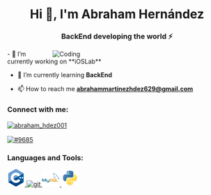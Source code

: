<!-- ![MasterHead]()-->

<h1 align="center">Hi 👋, I'm Abraham Hernández</h1>
<h3 align="center">BackEnd developing the world ⚡</h3>

<img align="right" alt="Coding" width="400" src="https://i.pinimg.com/736x/24/68/a1/2468a19e048308eabf19eabc4a2ce7a7.jpg">
- 🔭 I’m currently working on **iOSLab**

- 🌱 I’m currently learning **BackEnd**

- 📫 How to reach me **abrahammartinezhdez629@gmail.com**

<h3 align="left">Connect with me:</h3>
<p align="left">
<a href="https://instagram.com/abraham_hdez001" target="blank"><img align="center" src="https://raw.githubusercontent.com/rahuldkjain/github-profile-readme-generator/master/src/images/icons/Social/instagram.svg" alt="abraham_hdez001" height="30" width="40" /></a>

<a href="https://discord.gg/#9685" target="blank"><img align="center" src="https://raw.githubusercontent.com/rahuldkjain/github-profile-readme-generator/master/src/images/icons/Social/discord.svg" alt="#9685" height="30" width="40" /></a>
</p>

<h3 align="left">Languages and Tools:</h3>
<p align="left"> <a href="https://www.w3schools.com/cpp/" target="_blank" rel="noreferrer"> <img src="https://raw.githubusercontent.com/devicons/devicon/master/icons/cplusplus/cplusplus-original.svg" alt="cplusplus" width="40" height="40"/> </a> <a href="https://git-scm.com/" target="_blank" rel="noreferrer"> <img src="https://www.vectorlogo.zone/logos/git-scm/git-scm-icon.svg" alt="git" width="40" height="40"/> </a> <a href="https://www.mysql.com/" target="_blank" rel="noreferrer"> <img src="https://raw.githubusercontent.com/devicons/devicon/master/icons/mysql/mysql-original-wordmark.svg" alt="mysql" width="40" height="40"/> </a> <a href="https://www.python.org" target="_blank" rel="noreferrer"> <img src="https://raw.githubusercontent.com/devicons/devicon/master/icons/python/python-original.svg" alt="python" width="40" height="40"/> </a> </p>
